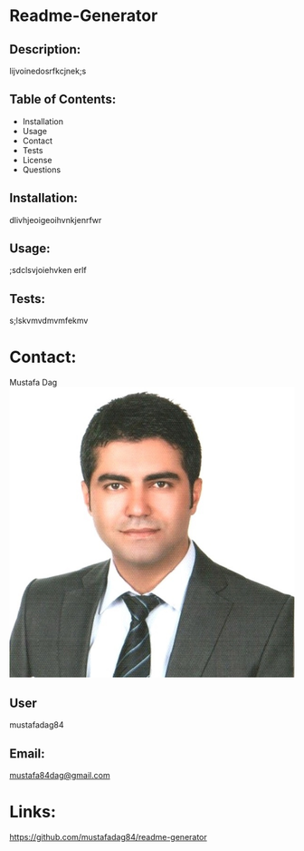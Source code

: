 # Readme-Generator

## Description:

lijvoinedosrfkcjnek;s

## Table of Contents:

- Installation
- Usage
- Contact
- Tests
- License
- Questions
## Installation:

dlivhjeoigeoihvnkjenrfwr

## Usage:

;sdclsvjoiehvken erlf

## Tests:

s;lskvmvdmvmfekmv

# Contact:

Mustafa Dag
![](utils/img/IMG_24489.jpg)
## User

mustafadag84
## Email:

mustafa84dag@gmail.com

# Links:

https://github.com/mustafadag84/readme-generator

